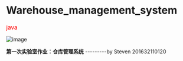 # Warehouse_management_system
<font size="3" color="red">java</font>

![image](https://github.com/StevenIIV/Warehouse_management_system/image/logo.png)

<strong>第一次实验室作业：仓库管理系统</strong>
                        ---------by Steven 201632110120
